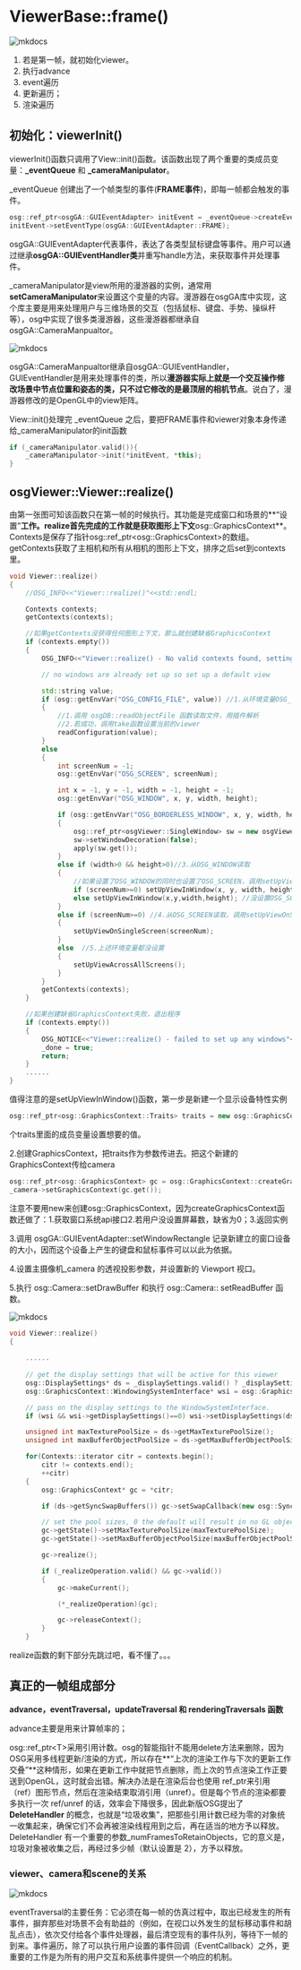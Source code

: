 # ViewerBase::frame()

![mkdocs](images\3.png)

1. 若是第一帧，就初始化viewer。
2. 执行advance
3. event遍历
4. 更新遍历；
5. 渲染遍历

## 初始化：viewerInit()

viewerInit()函数只调用了View::init()函数。该函数出现了两个重要的类成员变量：**\_eventQueue** 和  **_cameraManipulator**。

\_eventQueue 创建出了一个帧类型的事件(**FRAME事件**)，即每一帧都会触发的事件。

```c++
osg::ref_ptr<osgGA::GUIEventAdapter> initEvent = _eventQueue->createEvent();
initEvent->setEventType(osgGA::GUIEventAdapter::FRAME);
```

osgGA::GUIEventAdapter代表事件，表达了各类型鼠标键盘等事件。用户可以通过继承**osgGA::GUIEventHandler类**并重写handle方法，来获取事件并处理事件。

\_cameraManipulator是view所用的漫游器的实例，通常用**setCameraManipulator**来设置这个变量的内容。漫游器在osgGA库中实现，这个库主要是用来处理用户与三维场景的交互（包括鼠标、键盘、手势、操纵杆等），osg中实现了很多类漫游器，这些漫游器都继承自osgGA::CameraManpualtor。

![mkdocs](images\1.jpg)

osgGA::CameraManpualtor继承自osgGA::GUIEventHandler，GUIEventHandler是用来处理事件的类，所以**漫游器实际上就是一个交互操作修改场景中节点位置和姿态的类，只不过它修改的是最顶层的相机节点**。说白了，漫游器修改的是OpenGL中的view矩阵。

View::init()处理完 \_eventQueue 之后，要把FRAME事件和viewer对象本身传递给\_cameraManipulator的init函数

```c++
if (_cameraManipulator.valid()){
    _cameraManipulator->init(*initEvent, *this);
}
```

## **osgViewer::Viewer::realize()**

由第一张图可知该函数只在第一帧的时候执行。其功能是完成窗口和场景的**“设置”**工作。realize首先完成的工作就是获取图形上下文**osg::GraphicsContext**。Contexts是保存了指针osg::ref_ptr\<osg::GraphicsContext>的数组。getContexts获取了主相机和所有从相机的图形上下文，排序之后set到contexts里。

```c++
void Viewer::realize()
{
    //OSG_INFO<<"Viewer::realize()"<<std::endl;

    Contexts contexts;
    getContexts(contexts);

    //如果getContexts没获得任何图形上下文，那么就创建缺省GraphicsContext
    if (contexts.empty())
    {
        OSG_INFO<<"Viewer::realize() - No valid contexts found, setting up view across all screens."<<std::endl;

        // no windows are already set up so set up a default view

        std::string value;
        if (osg::getEnvVar("OSG_CONFIG_FILE", value)) //1.从环境变量OSG_CONFIG_FILE读取文件路径
        {
            //1.调用 osgDB::readObjectFile 函数读取文件，用插件解析
            //2.若成功，调用take函数设置当前的viewer
            readConfiguration(value);
        }
        else
        {
            int screenNum = -1;
            osg::getEnvVar("OSG_SCREEN", screenNum);

            int x = -1, y = -1, width = -1, height = -1;
            osg::getEnvVar("OSG_WINDOW", x, y, width, height);

            if (osg::getEnvVar("OSG_BORDERLESS_WINDOW", x, y, width, height))//2.从环境变量OSG_BORDERLESS_WINDOW读取
            {
                osg::ref_ptr<osgViewer::SingleWindow> sw = new osgViewer::SingleWindow(x, y, width, height, screenNum);
                sw->setWindowDecoration(false);
                apply(sw.get());
            }
            else if (width>0 && height>0)//3.从OSG_WINDOW读取
            {
                //如果设置了OSG_WINDOW的同时也设置了OSG_SCREEN，调用setUpViewInWindow函数
                if (screenNum>=0) setUpViewInWindow(x, y, width, height, screenNum);
                else setUpViewInWindow(x,y,width,height); //没设置OSG_SCREEN，则调用setUpViewInWindow函数
            }
            else if (screenNum>=0) //4.从OSG_SCREEN读取，调用setUpViewOnSingleScreen函数
            {
                setUpViewOnSingleScreen(screenNum);
            }
            else  //5.上述环境变量都没设置
            {
                setUpViewAcrossAllScreens();
            }
        }
        getContexts(contexts);
    }

    //如果创建缺省GraphicsContext失败，退出程序
    if (contexts.empty())
    {
        OSG_NOTICE<<"Viewer::realize() - failed to set up any windows"<<std::endl;
        _done = true;
        return;
    }
    ......
}
```

值得注意的是setUpViewInWindow()函数，第一步是新建一个显示设备特性实例

```c++
osg::ref_ptr<osg::GraphicsContext::Traits> traits = new osg::GraphicsContext::Traits;
```

个traits里面的成员变量设置想要的值。

2.创建GraphicsContext，把traits作为参数传进去。把这个新建的GraphicsContext传给camera

```c++
osg::ref_ptr<osg::GraphicsContext> gc = osg::GraphicsContext::createGraphicsContext(traits.get());
_camera->setGraphicsContext(gc.get());
```

注意不要用new来创建osg::GraphicsContext，因为createGraphicsContext函数还做了：1.获取窗口系统api接口2.若用户没设置屏幕数，缺省为0；3.返回实例

3.调用 osgGA::GUIEventAdapter::setWindowRectangle 记录新建立的窗口设备的大小，因而这个设备上产生的键盘和鼠标事件可以以此为依据。

4.设置主摄像机\_camera 的透视投影参数，并设置新的 Viewport 视口。

5.执行 osg::Camera::setDrawBuffer 和执行 osg::Camera:: setReadBuffer 函数。

![mkdocs](images\4.png)

```c++
void Viewer::realize()
{
    
    ......
        
	// get the display settings that will be active for this viewer
    osg::DisplaySettings* ds = _displaySettings.valid() ? _displaySettings.get() : osg::DisplaySettings::instance().get();
    osg::GraphicsContext::WindowingSystemInterface* wsi = osg::GraphicsContext::getWindowingSystemInterface();

    // pass on the display settings to the WindowSystemInterface.
    if (wsi && wsi->getDisplaySettings()==0) wsi->setDisplaySettings(ds);

    unsigned int maxTexturePoolSize = ds->getMaxTexturePoolSize();
    unsigned int maxBufferObjectPoolSize = ds->getMaxBufferObjectPoolSize();

    for(Contexts::iterator citr = contexts.begin();
        citr != contexts.end();
        ++citr)
    {
        osg::GraphicsContext* gc = *citr;

        if (ds->getSyncSwapBuffers()) gc->setSwapCallback(new osg::SyncSwapBuffersCallback);

        // set the pool sizes, 0 the default will result in no GL object pools.
        gc->getState()->setMaxTexturePoolSize(maxTexturePoolSize);
        gc->getState()->setMaxBufferObjectPoolSize(maxBufferObjectPoolSize);

        gc->realize();

        if (_realizeOperation.valid() && gc->valid())
        {
            gc->makeCurrent();

            (*_realizeOperation)(gc);

            gc->releaseContext();
        }
    }
```

realize函数的剩下部分先跳过吧，看不懂了。。。

## 真正的一帧组成部分

**advance，eventTraversal，updateTraversal 和 renderingTraversals 函数**

advance主要是用来计算帧率的；

osg::ref_ptr\<T>采用引用计数。osg的智能指针不能用delete方法来删除，因为OSG采用多线程更新/渲染的方式，所以存在**“上次的渲染工作与下次的更新工作交叠”**这种情形，如果在更新工作中就把节点删除，而上次的节点渲染工作正要送到OpenGL，这时就会出错。解决办法是在渲染后台也使用 ref_ptr来引用（ref）图形节点，然后在渲染结束取消引用（unref）。但是每个节点的渲染都要多执行一次 ref/unref 的话，效率会下降很多，因此新版OSG提出了 **DeleteHandler** 的概念，也就是“垃圾收集”，把那些引用计数已经为零的对象统一收集起来，确保它们不会再被渲染线程用到之后，再在适当的地方予以释放。DeleteHandler 有一个重要的参数_numFramesToRetainObjects，它的意义是，垃圾对象被收集之后，再经过多少帧（默认设置是 2），方予以释放。

### viewer、camera和scene的关系

![mkdocs](images\2.png)

eventTraversal的主要任务：它必须在每一帧的仿真过程中，取出已经发生的所有事件，摒弃那些对场景不会有助益的（例如，在视口以外发生的鼠标移动事件和胡乱点击），依次交付给各个事件处理器，最后清空现有的事件队列，等待下一帧的到来。事件遍历，除了可以执行用户设置的事件回调（EventCallback）之外，更重要的工作是为所有的用户交互和系统事件提供一个响应的机制。